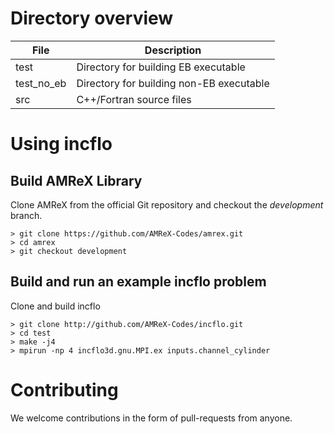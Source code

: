 # Directory overview

| File       | Description                                         |
| -----------| --------------------------------------------------- |
| test       | Directory for building EB executable                |
| test_no_eb | Directory for building non-EB executable            |
| src        | C++/Fortran source files                            |


# Using incflo

## Build AMReX Library

Clone AMReX from the official Git repository and checkout the _development_ branch.
```shell
> git clone https://github.com/AMReX-Codes/amrex.git
> cd amrex
> git checkout development
```

## Build and run an example incflo problem
Clone and build incflo
```shell
> git clone http://github.com/AMReX-Codes/incflo.git
> cd test
> make -j4
> mpirun -np 4 incflo3d.gnu.MPI.ex inputs.channel_cylinder
```

# Contributing

We welcome contributions in the form of pull-requests from anyone.
